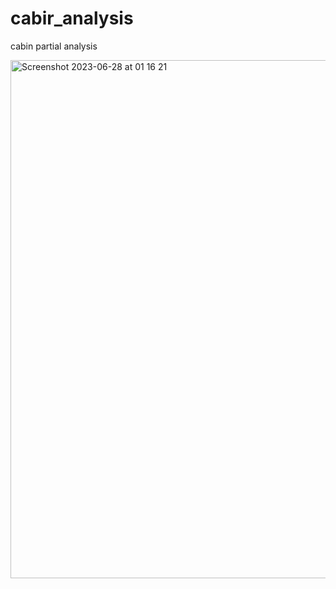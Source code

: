 # cabir_analysis
cabin partial analysis

<img width="829" alt="Screenshot 2023-06-28 at 01 16 21" src="https://github.com/SpiralBL0CK/cabir_analysis/assets/25670930/44f1db7c-bc7d-45ba-a92f-bf4ee86ce521">





